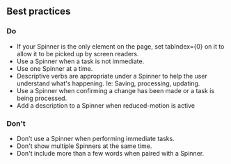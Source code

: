 ## Best practices

### Do

- If your Spinner is the only element on the page, set tabIndex={0} on it to allow it to be picked up by screen readers.
- Use a Spinner when a task is not immediate.
- Use one Spinner at a time.
- Descriptive verbs are appropriate under a Spinner to help the user understand what's happening. Ie: Saving, processing, updating.
- Use a Spinner when confirming a change has been made or a task is being processed.
- Add a description to a Spinner when reduced-motion is active

### Don't

- Don’t use a Spinner when performing immediate tasks.
- Don't show multiple Spinners at the same time.
- Don't include more than a few words when paired with a Spinner.

